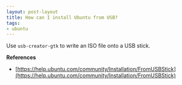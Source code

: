 ```yaml
---
layout: post-layout
title: How can I install Ubuntu from USB?
tags:
- ubuntu
---
```


Use `usb-creator-gtk` to write an ISO file onto a USB stick.

**References**  

- [https://help.ubuntu.com/community/Installation/FromUSBStick](https://help.ubuntu.com/community/Installation/FromUSBStick)

